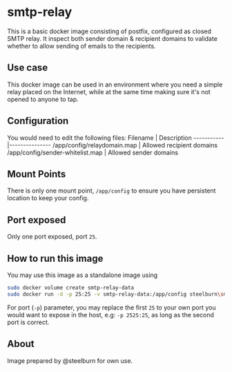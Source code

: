 # smtp-relay
This is a basic docker image consisting of postfix, configured as closed SMTP relay.
It inspect both sender domain & recipient domains to validate whether to allow sending of emails to the recipients.

## Use case
This docker image can be used in an environment where you need a simple relay placed on the Internet, while at the same time making sure it's not opened to anyone to tap.

## Configuration 
You would need to edit the following files:
Filename | Description
-----------|---------------
 /app/config/relaydomain.map | Allowed recipient domains
 /app/config/sender-whitelist.map | Allowed sender domains
 
## Mount Points
 There is only one mount point, ``/app/config`` to ensure you have persistent location to keep your config.

## Port exposed
Only one port exposed, port ``25``.
 
## How to run this image
You may use this image as a standalone image using
```bash
sudo docker volume create smtp-relay-data
sudo docker run -d -p 25:25 -v smtp-relay-data:/app/config steelburn\smtp-relay
```
For port (``-p``) parameter, you may replace the first ``25`` to your own port you would want to expose in the host, e.g: ``-p 2525:25``, as long as the second port is correct.

## About
Image prepared by @steelburn for own use. 

